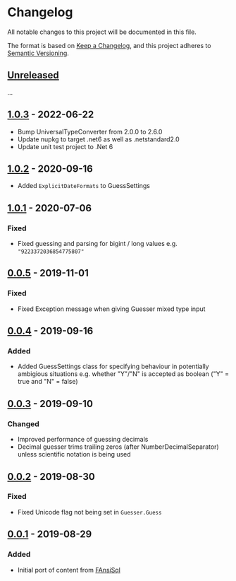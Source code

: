 # Changelog
All notable changes to this project will be documented in this file.

The format is based on [Keep a Changelog](https://keepachangelog.com/en/1.0.0/),
and this project adheres to [Semantic Versioning](https://semver.org/spec/v2.0.0.html).

## [Unreleased]

...

## [1.0.3] - 2022-06-22

- Bump UniversalTypeConverter from 2.0.0 to 2.6.0
- Update nupkg to target .net6 as well as .netstandard2.0
- Update unit test project to .Net 6

## [1.0.2] - 2020-09-16

- Added `ExplicitDateFormats` to GuessSettings

## [1.0.1] - 2020-07-06

### Fixed

- Fixed guessing and parsing for bigint / long values e.g. `"9223372036854775807"`

## [0.0.5] - 2019-11-01

### Fixed

- Fixed Exception message when giving Guesser mixed type input

## [0.0.4] - 2019-09-16

### Added

- Added GuessSettings class for specifying behaviour in potentially ambigious situations e.g. whether "Y"/"N" is accepted as boolean ("Y" = true and "N" = false)

## [0.0.3] - 2019-09-10

### Changed
- Improved performance of guessing decimals
- Decimal guesser trims trailing zeros (after NumberDecimalSeparator) unless scientific notation is being used

## [0.0.2] - 2019-08-30

### Fixed

- Fixed Unicode flag not being set in `Guesser.Guess`

## [0.0.1] - 2019-08-29

### Added

- Initial port of content from [FAnsiSql](https://github.com/HicServices/FAnsiSql)

[Unreleased]: https://github.com/HicServices/TypeGuesser/compare/1.0.3...develop
[1.0.3]: https://github.com/HicServices/TypeGuesser/compare/1.0.2...1.0.3
[1.0.2]: https://github.com/HicServices/TypeGuesser/compare/1.0.1...1.0.2
[1.0.1]: https://github.com/HicServices/TypeGuesser/compare/0.0.5...1.0.1
[0.0.5]: https://github.com/HicServices/TypeGuesser/compare/0.0.4...0.0.5
[0.0.4]: https://github.com/HicServices/TypeGuesser/compare/0.0.3...0.0.4
[0.0.3]: https://github.com/HicServices/TypeGuesser/compare/0.0.2...0.0.3
[0.0.2]: https://github.com/HicServices/TypeGuesser/compare/0.0.1...0.0.2
[0.0.1]: https://github.com/HicServices/TypeGuesser/compare/88b9b5d6622673eadc13c342f95c2e69ef760995...0.0.1
